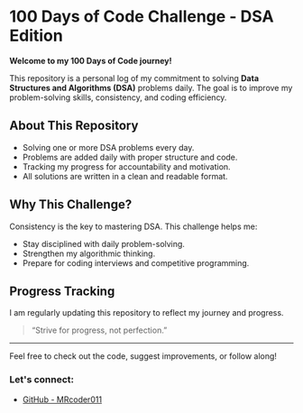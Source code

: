 # 100 Days of Code Challenge - DSA Edition

**Welcome to my 100 Days of Code journey!**

This repository is a personal log of my commitment to solving **Data Structures and Algorithms (DSA)** problems daily. The goal is to improve my problem-solving skills, consistency, and coding efficiency.

## About This Repository
- Solving one or more DSA problems every day.
- Problems are added daily with proper structure and code.
- Tracking my progress for accountability and motivation.
- All solutions are written in a clean and readable format.

## Why This Challenge?
Consistency is the key to mastering DSA. This challenge helps me:
- Stay disciplined with daily problem-solving.
- Strengthen my algorithmic thinking.
- Prepare for coding interviews and competitive programming.

## Progress Tracking
I am regularly updating this repository to reflect my journey and progress.
> “Strive for progress, not perfection.”

---

Feel free to check out the code, suggest improvements, or follow along!

### Let's connect:
- [GitHub - MRcoder011](https://github.com/MRcoder011)